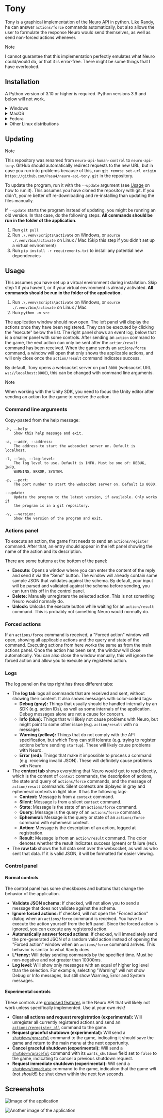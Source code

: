 # Tony

Tony is a graphical implementation of the [Neuro API](https://github.com/VedalAI/neuro-game-sdk) in python.
Like [Randy](https://github.com/VedalAI/neuro-game-sdk/blob/main/Randy), he can answer `actions/force` commands automatically, but also allows the user to formulate the response Neuro would send themselves, as well as send non-forced actions whenever.

> [!Note]
> I cannot guarantee that this implementation perfectly emulates what Neuro could/would do, or that it is error-free.
> There might be some things that I have overlooked.

## Installation

A Python version of 3.10 or higher is required.
Python versions 3.9 and below will not work.

<!-- #region Windows -->

<details>

<summary>Windows</summary>

### Windows

This will install the package in a virtual environment to not conflict with any global packages.
Skip steps 2 and 3 if you don't want a virtual environment.
**All commands after step 1 should be run in the downloaded folder.**

1. Clone the repository with `git clone https://github.com/Pasu4/neuro-api-tony.git` or download it from GitHub
2. Run `python -m venv .venv`
3. Run `.\.venv\Scripts\activate`
4. Run `pip install -r requirements.txt`

</details>

<!-- #endregion -->

<!-- #region MacOS -->

<details>

<summary>MacOS</summary>

### MacOS

> [!WARNING]
> This has not been tested, as I don't own a Mac.

This will install the package in a virtual environment to not conflict with any global packages.
Skip steps 2 and 3 if you don't want a virtual environment.
**All commands after step 1 should be run in the downloaded folder.**

1. Clone the repository with `git clone https://github.com/Pasu4/neuro-api-tony.git` or download it from GitHub
2. Run `python -m venv .venv`
3. Run `source ./.venv/bin/activate`
4. Run `pip install -r requirements.txt`

</details>

<!-- #endregion -->

<!-- #region Fedora -->

<details>

<summary>Fedora</summary>

### Fedora

This will install the package in a virtual environment to not conflict with any global packages.
Skip steps 2 and 3 if you don't want a virtual environment.
**All commands after step 2 should be run in the downloaded folder.**

1. Run `sudo dnf install g++ gtk3-devel python-config`
2. Clone the repository with `git clone https://github.com/Pasu4/neuro-api-tony.git` or download it from GitHub
3. Run `python -m venv .venv`
4. Run `source ./.venv/bin/activate`
5. Run `pip install -r requirements.txt`

Tested on Fedora 41 with Python 3.13.1.

</details>

<!-- #endregion -->

<!-- #region Linux -->

<details>

<summary>Other Linux distributions</summary>

### Other Linux distributions

> [!WARNING]
> Not all Linux distributions have been tested.
> You might have to install GTK+ in some form.
> If you run into problems with a specific distribution, please [submit an issue](https://github.com/Pasu4/neuro-api-tony/issues).

This will install the package in a virtual environment to not conflict with any global packages.
Skip steps 2 and 3 if you don't want a virtual environment.
**All commands after step 1 should be run in the downloaded folder.**

1. Clone the repository with `git clone https://github.com/Pasu4/neuro-api-tony.git` or download it from GitHub
2. Run `python -m venv .venv`
3. Run `source ./.venv/bin/activate`
4. Run `pip install -r requirements.txt`

</details>

<!-- #endregion -->

## Updating

> [!Note]
> This repository was renamed from `neuro-api-human-control` to `neuro-api-tony`.
> GitHub should automatically redirect requests to the new URL, but in case you run into problems because of this, run `git remote set-url origin https://github.com/Pasu4/neuro-api-tony.git` in the repository.

To update the program, run it with the `--update` argument (see [Usage](#usage) on how to run it).
This assumes you have cloned the repository with git.
If you didn't, you're better off re-downloading and re-installing than updating the files manually.

If `--update` starts the program instead of updating, you might be running an old version.
In that case, do the following steps.
**All commands should be run in the folder of the application.**

1. Run `git pull`
2. Run `.\.venv\Scripts\activate` on Windows, or `source ./.venv/bin/activate` on Linux / Mac (Skip this step if you didn't set up a virtual environment)
3. Run `pip install -r requirements.txt` to install any potential new dependencies

## Usage

This assumes you have set up a virtual environment during installation.
Skip step 1 if you haven't, or if your virtual environment is already activated.
**All commands should be run in the folder of the application.**

1. Run `.\.venv\Scripts\activate` on Windows, or `source ./.venv/bin/activate` on Linux / Mac
2. Run `python -m src`

The application window should now open.
The left panel will display the actions once they have been registered.
They can be executed by clicking the "execute" below the list.
The right panel shows an event log, below that is a smaller panel with some controls.
After sending an `action` command to the game, the next action can only be sent after the `action/result` command has been received.
When the game sends an `actions/force` command, a window will open that only shows the applicable actions, and will only close once the `action/result` command indicates success.

By default, Tony opens a websocket server on port `8000` (websocket URL `ws://localhost:8000`), this can be changed with command line arguments.

> [!Note]
> When working with the Unity SDK, you need to focus the Unity editor after sending an action for the game to receive the action.

### Command line arguments

Copy-pasted from the help message:

```
-h, --help:
    Show this help message and exit.

-a, --addr, --address:
    The address to start the websocket server on. Default is localhost.

-l, --log, --log-level:
    The log level to use. Default is INFO. Must be one of: DEBUG, INFO,
    WARNING, ERROR, SYSTEM.

-p, --port:
    The port number to start the websocket server on. Default is 8000.

--update:
    Update the program to the latest version, if available. Only works if
    the program is in a git repository.

-v, --version:
    Show the version of the program and exit.
```

### Actions panel

To execute an action, the game first needs to send an `actions/register` command.
After that, an entry should appear in the left panel showing the name of the action and its description.

There are some buttons at the bottom of the panel:

- **Execute:** Opens a window where you can enter the content of the reply and send it via the "Send" button. The window will already contain some sample JSON that validates against the schema. By default, your input will be parsed and validated against the schema before sending, you can turn this off in the control panel.
- **Delete:** Manually unregisters the selected action. This is not something Neuro would normally do.
- **Unlock:** Unlocks the execute button while waiting for an `action/result` command. This is probably not something Neuro would normally do.

### Forced actions

If an `actions/force` command is received, a "Forced action" window will open, showing all applicable actions and the query and state of the command.
Executing actions from here works the same as from the main actions panel.
Once the action has been sent, the window will close automatically.
You can also close the window manually, this will ignore the forced action and allow you to execute any registered action.

### Logs

The log panel on the top right has three different tabs:

- The **log tab** logs all commands that are received and sent, without showing their content. It also shows messages with color-coded tags:
    - **Debug (gray):** Things that usually should be handled internally by an SDK (e.g. action IDs), as well as some internals of the application. Debug messages alone are not a cause for concern.
    - **Info (blue):** Things that will likely not cause problems with Neuro, but might point to some other issue (e.g. `action/result` with no message).
    - **Warning (yellow):** Things that do not comply with the API specification, but which Tony can still tolerate (e.g. trying to register actions before sending `startup`). These will likely cause problems with Neuro.
    - **Error (red):** Things that make it impossible to process a command (e.g. receiving invalid JSON). These will definitely cause problems with Neuro.
- The **context tab** shows everything that Neuro would get to read directly, which is the content of `context` commands, the description of actions, the state and query of `actions/force` commands, and the message of `action/result` commands. Silent contexts are diplayed in gray and ephemeral contexts in light blue. It has the following tags:
    - **Context:** Message is from a `context` command.
    - **Silent:** Message is from a silent `context` command.
    - **State:** Message is the state of an `actions/force` command.
    - **Query:** Message is the query of an `actions/force` command.
    - **Ephemeral:** Message is the query or state of an `actions/force` command with ephemeral context.
    - **Action:** Message is the description of an action, logged at registration.
    - **Result:** Message is from an `action/result` command. The color denotes whether the result indicates success (green) or failure (red).
- The **raw tab** shows the full data sent over the websocket, as well as who sent that data. If it is valid JSON, it will be formatted for easier viewing.

### Control panel

#### Normal controls

The control panel has some checkboxes and buttons that change the behavior of the application.

- **Validate JSON schema:** If checked, will not allow you to send a message that does not validate against the schema.
- **Ignore forced actions:** If checked, will not open the "Forced action" dialog when an `actions/force` command is received. You have to execute the action yourself from the left panel. Since the forced action is ignored, you can execute any registered action.
- **Automatically answer forced actions**: If checked, will immediately send the pre-generated JSON of a random valid action instead of opening the "Forced action" window when an `actions/force` command arrives. This behavior is similar to what Randy does.
- **L\*tency:** Will delay sending commands by the specified time. Must be non-negative and not greater than 10000ms.
- **Log level:** Will show only messages with an equal of higher log level than the selection. For example, selecting "Warning" will not show Debug or Info messages, but still show Warning, Error and System messages.

#### Experimental controls

These controls are [proposed features](https://github.com/VedalAI/neuro-game-sdk/blob/main/API/PROPOSALS.md) in the Neuro API that will likely not work unless specifically implemented. Use at your own risk!

- **Clear all actions and request reregistration (experimental):** Will unregister all currently registered actions and send an [`actions/reregister_all`](https://github.com/VedalAI/neuro-game-sdk/blob/main/API/PROPOSALS.md#reregister-all-actions) command to the game.
- **Request graceful shutdown (experimental):** Will send a [`shutdown/graceful`](https://github.com/VedalAI/neuro-game-sdk/blob/main/API/PROPOSALS.md#graceful-shutdown) command to the game, indicating it should save the game and return to the main menu at the next opportunity.
- **Cancel graceful shutdown (experimental):** Will send a [`shutdown/graceful`](https://github.com/VedalAI/neuro-game-sdk/blob/main/API/PROPOSALS.md#graceful-shutdown) command with its `wants_shutdown` field set to `false` to the game, indicating to cancel a previous shutdown request.
- **Request immediate shutdown (experimental):** Will send a [`shutdown/immediate`](https://github.com/VedalAI/neuro-game-sdk/blob/main/API/PROPOSALS.md#immediate-shutdown) command to the game, indication that the game *will* (not *should*!) be shut down within the next few seconds.

## Screenshots

![Image of the application](image.png)

![Another image of the application](image-1.png)
